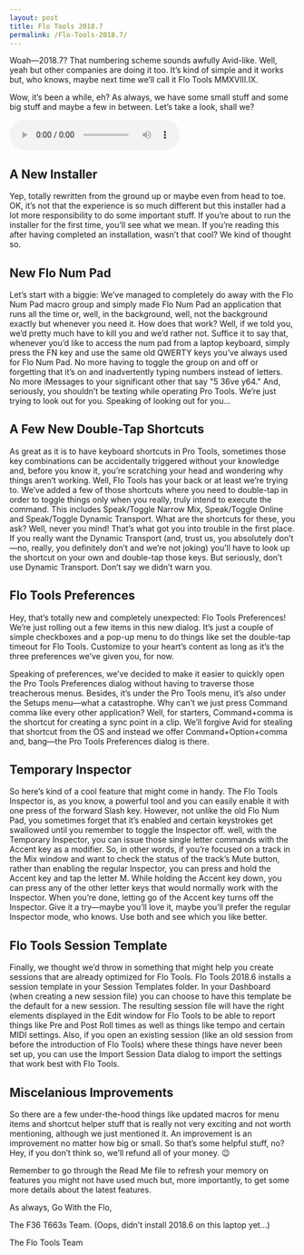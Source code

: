 ```yaml
---
layout: post
title: Flo Tools 2018.7
permalink: /Flo-Tools-2018.7/
---
```


Woah—2018.7? That numbering scheme sounds awfully Avid-like. Well, yeah but other companies are doing it too. It’s kind of simple and it works but, who knows, maybe next time we’ll call it Flo Tools MMXVIII.IX.

Wow, it’s been a while, eh? As always, we have some small stuff and some big stuff and maybe a few in between. Let’s take a look,  shall we?

<!--more-->

<script src="/js/audio.js"></script>
<audio controls id="audioFloTools2018.7" onPlaying="playing(this)" onPause="pauseing(this)" onEnded="ending(this)">
<source src="/media/Flo Tools 2018.7.m4a" type="audio/mp4">
Your browser does not support html5 audio.
</audio>

## A New Installer

Yep, totally rewritten from the ground up or maybe even from head to toe. OK, it’s not that the experience is so much different but this installer had a lot more responsibility to do some important stuff. If you’re about to run the installer for the first time, you’ll see what we mean. If you’re reading this after having completed an installation, wasn’t that cool? We kind of thought so.

## New Flo Num Pad

Let’s start with a biggie: We’ve managed to completely do away with the Flo Num Pad macro group and simply made Flo Num Pad an application that runs all the time or, well, in the background, well, not the background exactly but whenever you need it. How does that work? Well, if we told you, we’d pretty much have to kill you and we’d rather not. Suffice it to say that, whenever you’d like to access the num pad from a laptop keyboard, simply press the FN key and use the same old QWERTY keys you’ve always used for Flo Num Pad. No more having to toggle the group on and off or  forgetting that it’s on and inadvertently typing numbers instead of letters. No more iMessages to your significant other that say "5 36ve y64." And, seriously, you shouldn’t be texting while operating Pro Tools. We’re just trying to look out for you. Speaking of looking out for you…

## A Few New Double-Tap Shortcuts

As great as it is to have keyboard shortcuts in Pro Tools, sometimes those key combinations can be accidentally triggered without your knowledge and, before you know it, you’re scratching your head and wondering why things aren’t working. Well, Flo Tools has your back or at least we’re trying to. We’ve added a few of those shortcuts where you need to double-tap in order to toggle things only when you really, truly intend to execute the command. This includes Speak/Toggle Narrow Mix, Speak/Toggle Online and Speak/Toggle Dynamic Transport. What are the shortcuts for these, you ask? Well, never you mind! That’s what got you into trouble in the first place. If you really want the Dynamic Transport (and, trust us, you absolutely don’t—no, really, you definitely don’t and we’re not joking) you’ll have to look up the shortcut on your own and double-tap those keys. But seriously, don’t use Dynamic Transport. Don’t say we didn’t warn you.

## Flo Tools Preferences

Hey, that’s totally new and completely unexpected: Flo Tools Preferences! We’re just rolling out a few items in this new dialog. It’s just a couple of simple checkboxes and a pop-up menu to do things like set the double-tap timeout for Flo Tools. Customize to your heart’s content as long as it’s the three preferences we’ve given you, for now.

Speaking of preferences, we’ve decided to make it easier to quickly open the Pro Tools Preferences dialog without having to traverse those treacherous menus. Besides, it’s under the Pro Tools menu, it’s also under the Setups menu—what a catastrophe. Why can’t we just press Command comma like every other application? Well, for starters, Command+comma is the shortcut for creating a sync point in a clip. We’ll forgive Avid for stealing that shortcut from the OS and instead we offer Command+Option+comma and, bang—the Pro Tools Preferences dialog is there.

## Temporary Inspector

So here’s kind of a cool feature that might come in handy. The Flo Tools Inspector is, as you know, a powerful tool and you can easily enable it with one press of the forward Slash key. However, not unlike the old Flo Num Pad, you sometimes forget that it’s enabled and certain keystrokes get swallowed until you remember to toggle the Inspector off. well, with the Temporary Inspector, you can issue those single letter commands with the Accent key as a modifier. So, in other words, if you’re focused on a track in the Mix window and want to check the status of the track’s Mute button, rather than enabling the regular Inspector, you can press and hold the Accent key and tap the letter M. While holding the Accent key down, you can press any of the other letter keys that would normally work with the Inspector. When you’re done, letting go of the Accent key turns off the Inspector. Give it a try—maybe you’ll love it, maybe you’ll prefer the regular Inspector mode, who knows. Use both and see which you like better.

## Flo Tools Session Template
Finally, we thought we’d throw in something that might help you create sessions that are already optimized for Flo Tools. Flo Tools 2018.6 installs a session template in your Session Templates folder. In your Dashboard (when creating a new session file) you can choose to have this template be the default for a new session. The resulting session file will have the right elements displayed in the Edit window for Flo Tools to be able to report things like Pre and Post Roll times as well as things like tempo and certain MIDI settings. Also, if you open an existing session (like an old session from before the introduction of Flo Tools) where these things have never been set up, you can use the Import Session Data dialog to import the settings that work best with Flo Tools.

## Miscelanious Improvements
So there are a few under-the-hood things like updated macros for menu items and shortcut helper stuff that is really not very exciting and not worth mentioning, although we just mentioned it. An improvement is an improvement no matter how big or small. So that’s some helpful stuff, no? Hey, if you don’t think so, we’ll refund all of your money. 😉

Remember to go through the Read Me file to refresh your memory on features you might not have used much but, more importantly, to get some more details about the latest features.

As always, Go With the Flo,

The F36 T663s Team.
(Oops, didn’t install 2018.6 on this laptop yet…)

The Flo Tools Team
